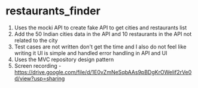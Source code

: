 # restaurants_finder

1. Uses the mocki API to create fake API to get cities and restaurants list
2. Add the 50 Indian cities data in the API and 10 restaurants in the API not related to the city
3. Test cases are not written don't get the time and I also do not feel like writing it UI is simple and handled error handling in API and UI
4. Uses the MVC repository design pattern
5. Screen recording - https://drive.google.com/file/d/1E0vZmNeSqbAAs9pBDgKrOWelif2rVe0d/view?usp=sharing
